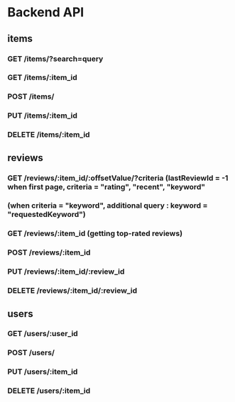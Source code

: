 # Backend API

## **items**

### GET      /items/?search=query
### GET      /items/:item_id
### POST     /items/
### PUT      /items/:item_id
### DELETE   /items/:item_id

## **reviews**

### GET      /reviews/:item_id/:offsetValue/?criteria   (lastReviewId = -1 when first page, criteria = "rating", "recent", "keyword"
###                                                    (when criteria = "keyword", additional query : keyword = "requestedKeyword")
### GET      /reviews/:item_id            (getting top-rated reviews)
### POST     /reviews/:item_id
### PUT      /reviews/:item_id/:review_id
### DELETE   /reviews/:item_id/:review_id

## **users**

### GET      /users/:user_id
### POST     /users/
### PUT      /users/:item_id
### DELETE   /users/:item_id

